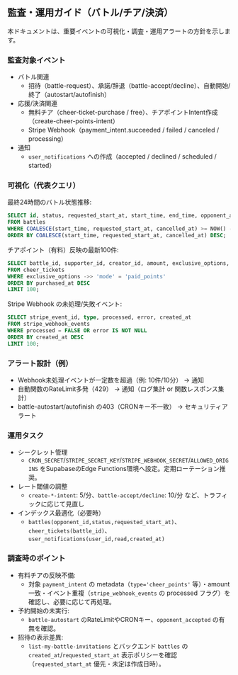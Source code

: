 ## 監査・運用ガイド（バトル/チア/決済）

本ドキュメントは、重要イベントの可視化・調査・運用アラートの方針を示します。

### 監査対象イベント

- バトル関連
  - 招待（battle-request）、承諾/辞退（battle-accept/decline）、自動開始/終了（autostart/autofinish）
- 応援/決済関連
  - 無料チア（cheer-ticket-purchase / free）、チアポイントIntent作成（create-cheer-points-intent）
  - Stripe Webhook（payment_intent.succeeded / failed / canceled / processing）
- 通知
  - `user_notifications` への作成（accepted / declined / scheduled / started）

### 可視化（代表クエリ）

最終24時間のバトル状態推移:
```sql
SELECT id, status, requested_start_at, start_time, end_time, opponent_accepted, cancelled_at, cancel_reason
FROM battles
WHERE COALESCE(start_time, requested_start_at, cancelled_at) >= NOW() - INTERVAL '24 hours'
ORDER BY COALESCE(start_time, requested_start_at, cancelled_at) DESC;
```

チアポイント（有料）反映の最新100件:
```sql
SELECT battle_id, supporter_id, creator_id, amount, exclusive_options, purchased_at
FROM cheer_tickets
WHERE exclusive_options ->> 'mode' = 'paid_points'
ORDER BY purchased_at DESC
LIMIT 100;
```

Stripe Webhook の未処理/失敗イベント:
```sql
SELECT stripe_event_id, type, processed, error, created_at
FROM stripe_webhook_events
WHERE processed = FALSE OR error IS NOT NULL
ORDER BY created_at DESC
LIMIT 100;
```

### アラート設計（例）

- Webhook未処理イベントが一定数を超過（例: 10件/10分） → 通知
- 自動関数のRateLimit多発（429） → 通知（ログ集計 or 関数レスポンス集計）
- battle-autostart/autofinish の403（CRONキー不一致） → セキュリティアラート

### 運用タスク

- シークレット管理
  - `CRON_SECRET`/`STRIPE_SECRET_KEY`/`STRIPE_WEBHOOK_SECRET`/`ALLOWED_ORIGINS` をSupabaseのEdge Functions環境へ設定。定期ローテーション推奨。
- レート閾値の調整
  - `create-*-intent`: 5/分、`battle-accept/decline`: 10/分 など、トラフィックに応じて見直し
- インデックス最適化（必要時）
  - `battles(opponent_id,status,requested_start_at)`、`cheer_tickets(battle_id)`、`user_notifications(user_id,read,created_at)`

### 調査時のポイント

- 有料チアの反映不備:
  - 対象 `payment_intent` の metadata（`type='cheer_points'` 等）・amount一致・イベント重複（`stripe_webhook_events` の processed フラグ）を確認し、必要に応じて再処理。
- 予約開始の未実行:
  - `battle-autostart` のRateLimitやCRONキー、`opponent_accepted` の有無を確認。
- 招待の表示差異:
  - `list-my-battle-invitations` とバックエンド `battles` の `created_at`/`requested_start_at` 表示ポリシーを確認（`requested_start_at` 優先・未定は作成日時）。

